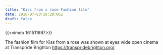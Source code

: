 ```yaml
---
title: "Kiss from a rose Fashion film"
date: 2016-07-03T18:28:06Z
draft: false
---
```


{{<vimeo 161511897>}}

The fashion film for Kiss from a rose was shown at eyes wide open cinema at Transpride Brighton  https://transpridebrighton.org/ 

